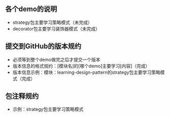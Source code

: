 ## 各个demo的说明
- strategy包主要学习策略模式（未完成）
- decorator包主要学习装饰器模式（未完成）



## 提交到GitHub的版本规约
- 必须等到整个demo做完之后才提交一个版本
- 版本信息的格式规约：[模块名]的[哪个demo]主要学习[内容]（完成）
- 版本信息示例：模块：learning-design-pattern的strategy包主要学习策略模式（完成）



## 包注释规约
- 示例：strategy包主要学习策略模式
